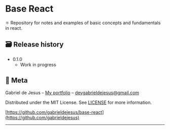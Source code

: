 # Base React

⚛ Repository for notes and examples of basic concepts and fundamentals in react.

## 🗃 Release history

- 0.1.0
  - Work in progress

## 📝 Meta

Gabriel de Jesus – [My portfolio](https://gabrieldesenvolvedor.com) – devgabrieldejesus@gmail.com

Distributed under the MIT License. See [LICENSE](LICENSE) for more information.

[https://github.com/gabrieldejesus/base-react](https://github.com/gabrieldejesus)

---
